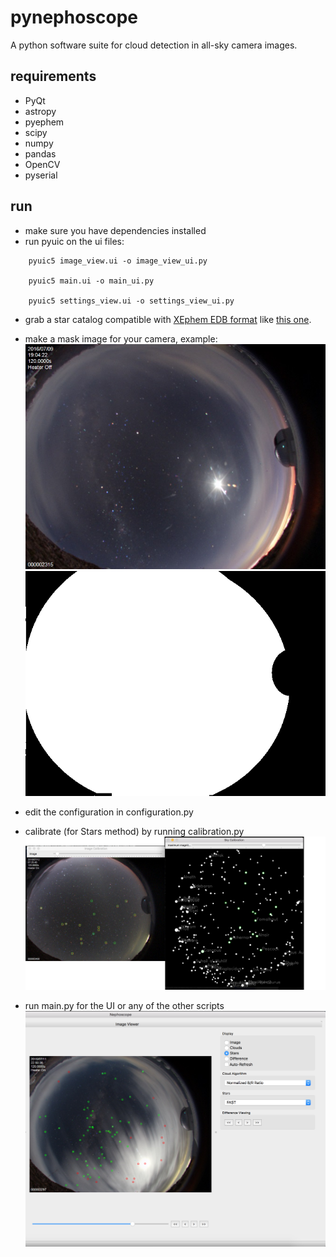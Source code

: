 # pynephoscope
A python software suite for cloud detection in all-sky camera images.

## requirements

- PyQt
- astropy
- pyephem
- scipy
- numpy
- pandas
- OpenCV
- pyserial

## run

- make sure you have dependencies installed
- run pyuic on the ui files:

```
    pyuic5 image_view.ui -o image_view_ui.py
    
    pyuic5 main.ui -o main_ui.py
    
    pyuic5 settings_view.ui -o settings_view_ui.py   
```

- grab a star catalog compatible with [XEphem EDB format](https://www.mmto.org/obscats/edb.html#mozTocId468501) like [this one](https://github.com/borogove/viewplan/blob/master/SKY2k65.edb).
- make a mask image for your camera, example:
![original](https://raw.githubusercontent.com/wschoenell/pynephoscope/master/docs/mask_original.jpg)
![mask](https://raw.githubusercontent.com/wschoenell/pynephoscope/master/docs/mask.png)

- edit the configuration in configuration.py
- calibrate (for Stars method) by running calibration.py
![calibration](https://raw.githubusercontent.com/wschoenell/pynephoscope/master/docs/calibrate.png)

- run main.py for the UI or any of the other scripts
![main](https://raw.githubusercontent.com/wschoenell/pynephoscope/master/docs/main.png)